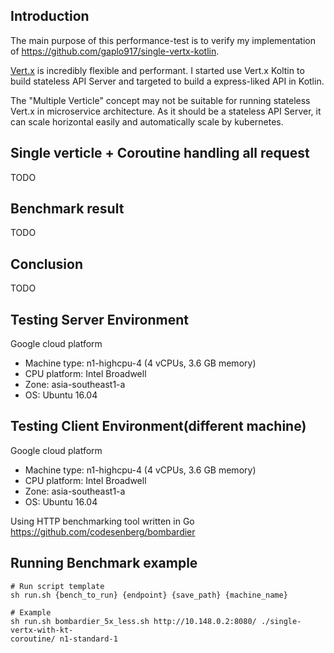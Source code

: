 ## Introduction
The main purpose of this performance-test is to verify my implementation of https://github.com/gaplo917/single-vertx-kotlin.

[Vert.x](http://vertx.io/) is incredibly flexible and performant. I started use
Vert.x Koltin to build stateless API Server and targeted to build a express-liked API in Kotlin.

The "Multiple Verticle" concept may not be suitable for running stateless
Vert.x in microservice architecture. As it should be a stateless API Server,
it can scale horizontal easily and automatically scale by kubernetes.

## Single verticle + Coroutine handling all request
TODO

## Benchmark result
TODO

## Conclusion
TODO


## Testing Server Environment
Google cloud platform
* Machine type: n1-highcpu-4 (4 vCPUs, 3.6 GB memory)
* CPU platform: Intel Broadwell
* Zone: asia-southeast1-a
* OS: Ubuntu 16.04


## Testing Client Environment(different machine)
Google cloud platform
* Machine type: n1-highcpu-4 (4 vCPUs, 3.6 GB memory)
* CPU platform: Intel Broadwell
* Zone: asia-southeast1-a
* OS: Ubuntu 16.04

Using HTTP benchmarking tool written in Go
https://github.com/codesenberg/bombardier


## Running Benchmark example
```
# Run script template
sh run.sh {bench_to_run} {endpoint} {save_path} {machine_name}

# Example
sh run.sh bombardier_5x_less.sh http://10.148.0.2:8080/ ./single-vertx-with-kt-
coroutine/ n1-standard-1
```
